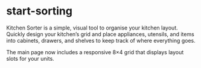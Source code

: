 # start-sorting
Kitchen Sorter is a simple, visual tool to organise your kitchen layout. Quickly design your kitchen’s grid and place appliances, utensils, and items into cabinets, drawers, and shelves to keep track of where everything goes.

The main page now includes a responsive 8×4 grid that displays layout slots for your units.
